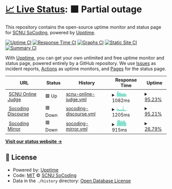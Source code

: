 # [📈 Live Status](https://status.socoding.cn): <!--live status--> **🟧 Partial outage**

This repository contains the open-source uptime monitor and status page for [SCNU SoCoding](https://socoding.cn), powered by [Upptime](https://github.com/upptime/upptime).

[![Uptime CI](https://github.com/scnu-socoding/status/workflows/Uptime%20CI/badge.svg)](https://github.com/scnu-socoding/status/actions?query=workflow%3A%22Uptime+CI%22)
[![Response Time CI](https://github.com/scnu-socoding/status/workflows/Response%20Time%20CI/badge.svg)](https://github.com/scnu-socoding/status/actions?query=workflow%3A%22Response+Time+CI%22)
[![Graphs CI](https://github.com/scnu-socoding/status/workflows/Graphs%20CI/badge.svg)](https://github.com/scnu-socoding/status/actions?query=workflow%3A%22Graphs+CI%22)
[![Static Site CI](https://github.com/scnu-socoding/status/workflows/Static%20Site%20CI/badge.svg)](https://github.com/scnu-socoding/status/actions?query=workflow%3A%22Static+Site+CI%22)
[![Summary CI](https://github.com/scnu-socoding/status/workflows/Summary%20CI/badge.svg)](https://github.com/scnu-socoding/status/actions?query=workflow%3A%22Summary+CI%22)

With [Upptime](https://upptime.js.org), you can get your own unlimited and free uptime monitor and status page, powered entirely by a GitHub repository. We use [Issues](https://github.com/scnu-socoding/status/issues) as incident reports, [Actions](https://github.com/scnu-socoding/status/actions) as uptime monitors, and [Pages](https://status.socoding.cn) for the status page.

<!--start: status pages-->
<!-- This summary is generated by Upptime (https://github.com/upptime/upptime) -->
<!-- Do not edit this manually, your changes will be overwritten -->
<!-- prettier-ignore -->
| URL | Status | History | Response Time | Uptime |
| --- | ------ | ------- | ------------- | ------ |
| <img alt="" src="https://favicons.githubusercontent.com/oj.socoding.cn" height="13"> [SCNU Online Judge](https://oj.socoding.cn/) | 🟩 Up | [scnu-online-judge.yml](https://github.com/scnu-socoding/status/commits/HEAD/history/scnu-online-judge.yml) | <details><summary><img alt="Response time graph" src="./graphs/scnu-online-judge/response-time-week.png" height="20"> 1082ms</summary><br><a href="https://status.socoding.cn/history/scnu-online-judge"><img alt="Response time 1189" src="https://img.shields.io/endpoint?url=https%3A%2F%2Fraw.githubusercontent.com%2Fscnu-socoding%2Fstatus%2FHEAD%2Fapi%2Fscnu-online-judge%2Fresponse-time.json"></a><br><a href="https://status.socoding.cn/history/scnu-online-judge"><img alt="24-hour response time 969" src="https://img.shields.io/endpoint?url=https%3A%2F%2Fraw.githubusercontent.com%2Fscnu-socoding%2Fstatus%2FHEAD%2Fapi%2Fscnu-online-judge%2Fresponse-time-day.json"></a><br><a href="https://status.socoding.cn/history/scnu-online-judge"><img alt="7-day response time 1082" src="https://img.shields.io/endpoint?url=https%3A%2F%2Fraw.githubusercontent.com%2Fscnu-socoding%2Fstatus%2FHEAD%2Fapi%2Fscnu-online-judge%2Fresponse-time-week.json"></a><br><a href="https://status.socoding.cn/history/scnu-online-judge"><img alt="30-day response time 1189" src="https://img.shields.io/endpoint?url=https%3A%2F%2Fraw.githubusercontent.com%2Fscnu-socoding%2Fstatus%2FHEAD%2Fapi%2Fscnu-online-judge%2Fresponse-time-month.json"></a><br><a href="https://status.socoding.cn/history/scnu-online-judge"><img alt="1-year response time 1189" src="https://img.shields.io/endpoint?url=https%3A%2F%2Fraw.githubusercontent.com%2Fscnu-socoding%2Fstatus%2FHEAD%2Fapi%2Fscnu-online-judge%2Fresponse-time-year.json"></a></details> | <details><summary><a href="https://status.socoding.cn/history/scnu-online-judge">95.23%</a></summary><a href="https://status.socoding.cn/history/scnu-online-judge"><img alt="All-time uptime 97.66%" src="https://img.shields.io/endpoint?url=https%3A%2F%2Fraw.githubusercontent.com%2Fscnu-socoding%2Fstatus%2FHEAD%2Fapi%2Fscnu-online-judge%2Fuptime.json"></a><br><a href="https://status.socoding.cn/history/scnu-online-judge"><img alt="24-hour uptime 72.13%" src="https://img.shields.io/endpoint?url=https%3A%2F%2Fraw.githubusercontent.com%2Fscnu-socoding%2Fstatus%2FHEAD%2Fapi%2Fscnu-online-judge%2Fuptime-day.json"></a><br><a href="https://status.socoding.cn/history/scnu-online-judge"><img alt="7-day uptime 95.23%" src="https://img.shields.io/endpoint?url=https%3A%2F%2Fraw.githubusercontent.com%2Fscnu-socoding%2Fstatus%2FHEAD%2Fapi%2Fscnu-online-judge%2Fuptime-week.json"></a><br><a href="https://status.socoding.cn/history/scnu-online-judge"><img alt="30-day uptime 97.66%" src="https://img.shields.io/endpoint?url=https%3A%2F%2Fraw.githubusercontent.com%2Fscnu-socoding%2Fstatus%2FHEAD%2Fapi%2Fscnu-online-judge%2Fuptime-month.json"></a><br><a href="https://status.socoding.cn/history/scnu-online-judge"><img alt="1-year uptime 97.66%" src="https://img.shields.io/endpoint?url=https%3A%2F%2Fraw.githubusercontent.com%2Fscnu-socoding%2Fstatus%2FHEAD%2Fapi%2Fscnu-online-judge%2Fuptime-year.json"></a></details>
| <img alt="" src="https://favicons.githubusercontent.com/socoding.cn" height="13"> [Socoding Discourse](https://socoding.cn/) | 🟥 Down | [socoding-discourse.yml](https://github.com/scnu-socoding/status/commits/HEAD/history/socoding-discourse.yml) | <details><summary><img alt="Response time graph" src="./graphs/socoding-discourse/response-time-week.png" height="20"> 1205ms</summary><br><a href="https://status.socoding.cn/history/socoding-discourse"><img alt="Response time 1098" src="https://img.shields.io/endpoint?url=https%3A%2F%2Fraw.githubusercontent.com%2Fscnu-socoding%2Fstatus%2FHEAD%2Fapi%2Fsocoding-discourse%2Fresponse-time.json"></a><br><a href="https://status.socoding.cn/history/socoding-discourse"><img alt="24-hour response time 1178" src="https://img.shields.io/endpoint?url=https%3A%2F%2Fraw.githubusercontent.com%2Fscnu-socoding%2Fstatus%2FHEAD%2Fapi%2Fsocoding-discourse%2Fresponse-time-day.json"></a><br><a href="https://status.socoding.cn/history/socoding-discourse"><img alt="7-day response time 1205" src="https://img.shields.io/endpoint?url=https%3A%2F%2Fraw.githubusercontent.com%2Fscnu-socoding%2Fstatus%2FHEAD%2Fapi%2Fsocoding-discourse%2Fresponse-time-week.json"></a><br><a href="https://status.socoding.cn/history/socoding-discourse"><img alt="30-day response time 1098" src="https://img.shields.io/endpoint?url=https%3A%2F%2Fraw.githubusercontent.com%2Fscnu-socoding%2Fstatus%2FHEAD%2Fapi%2Fsocoding-discourse%2Fresponse-time-month.json"></a><br><a href="https://status.socoding.cn/history/socoding-discourse"><img alt="1-year response time 1098" src="https://img.shields.io/endpoint?url=https%3A%2F%2Fraw.githubusercontent.com%2Fscnu-socoding%2Fstatus%2FHEAD%2Fapi%2Fsocoding-discourse%2Fresponse-time-year.json"></a></details> | <details><summary><a href="https://status.socoding.cn/history/socoding-discourse">95.21%</a></summary><a href="https://status.socoding.cn/history/socoding-discourse"><img alt="All-time uptime 96.36%" src="https://img.shields.io/endpoint?url=https%3A%2F%2Fraw.githubusercontent.com%2Fscnu-socoding%2Fstatus%2FHEAD%2Fapi%2Fsocoding-discourse%2Fuptime.json"></a><br><a href="https://status.socoding.cn/history/socoding-discourse"><img alt="24-hour uptime 72.31%" src="https://img.shields.io/endpoint?url=https%3A%2F%2Fraw.githubusercontent.com%2Fscnu-socoding%2Fstatus%2FHEAD%2Fapi%2Fsocoding-discourse%2Fuptime-day.json"></a><br><a href="https://status.socoding.cn/history/socoding-discourse"><img alt="7-day uptime 95.21%" src="https://img.shields.io/endpoint?url=https%3A%2F%2Fraw.githubusercontent.com%2Fscnu-socoding%2Fstatus%2FHEAD%2Fapi%2Fsocoding-discourse%2Fuptime-week.json"></a><br><a href="https://status.socoding.cn/history/socoding-discourse"><img alt="30-day uptime 96.36%" src="https://img.shields.io/endpoint?url=https%3A%2F%2Fraw.githubusercontent.com%2Fscnu-socoding%2Fstatus%2FHEAD%2Fapi%2Fsocoding-discourse%2Fuptime-month.json"></a><br><a href="https://status.socoding.cn/history/socoding-discourse"><img alt="1-year uptime 96.36%" src="https://img.shields.io/endpoint?url=https%3A%2F%2Fraw.githubusercontent.com%2Fscnu-socoding%2Fstatus%2FHEAD%2Fapi%2Fsocoding-discourse%2Fuptime-year.json"></a></details>
| <img alt="" src="https://favicons.githubusercontent.com/mirrors.socoding.cn" height="13"> [Socoding Mirror](https://mirrors.socoding.cn/) | 🟥 Down | [socoding-mirror.yml](https://github.com/scnu-socoding/status/commits/HEAD/history/socoding-mirror.yml) | <details><summary><img alt="Response time graph" src="./graphs/socoding-mirror/response-time-week.png" height="20"> 915ms</summary><br><a href="https://status.socoding.cn/history/socoding-mirror"><img alt="Response time 1002" src="https://img.shields.io/endpoint?url=https%3A%2F%2Fraw.githubusercontent.com%2Fscnu-socoding%2Fstatus%2FHEAD%2Fapi%2Fsocoding-mirror%2Fresponse-time.json"></a><br><a href="https://status.socoding.cn/history/socoding-mirror"><img alt="24-hour response time 0" src="https://img.shields.io/endpoint?url=https%3A%2F%2Fraw.githubusercontent.com%2Fscnu-socoding%2Fstatus%2FHEAD%2Fapi%2Fsocoding-mirror%2Fresponse-time-day.json"></a><br><a href="https://status.socoding.cn/history/socoding-mirror"><img alt="7-day response time 915" src="https://img.shields.io/endpoint?url=https%3A%2F%2Fraw.githubusercontent.com%2Fscnu-socoding%2Fstatus%2FHEAD%2Fapi%2Fsocoding-mirror%2Fresponse-time-week.json"></a><br><a href="https://status.socoding.cn/history/socoding-mirror"><img alt="30-day response time 1002" src="https://img.shields.io/endpoint?url=https%3A%2F%2Fraw.githubusercontent.com%2Fscnu-socoding%2Fstatus%2FHEAD%2Fapi%2Fsocoding-mirror%2Fresponse-time-month.json"></a><br><a href="https://status.socoding.cn/history/socoding-mirror"><img alt="1-year response time 1002" src="https://img.shields.io/endpoint?url=https%3A%2F%2Fraw.githubusercontent.com%2Fscnu-socoding%2Fstatus%2FHEAD%2Fapi%2Fsocoding-mirror%2Fresponse-time-year.json"></a></details> | <details><summary><a href="https://status.socoding.cn/history/socoding-mirror">26.79%</a></summary><a href="https://status.socoding.cn/history/socoding-mirror"><img alt="All-time uptime 77.12%" src="https://img.shields.io/endpoint?url=https%3A%2F%2Fraw.githubusercontent.com%2Fscnu-socoding%2Fstatus%2FHEAD%2Fapi%2Fsocoding-mirror%2Fuptime.json"></a><br><a href="https://status.socoding.cn/history/socoding-mirror"><img alt="24-hour uptime 0.00%" src="https://img.shields.io/endpoint?url=https%3A%2F%2Fraw.githubusercontent.com%2Fscnu-socoding%2Fstatus%2FHEAD%2Fapi%2Fsocoding-mirror%2Fuptime-day.json"></a><br><a href="https://status.socoding.cn/history/socoding-mirror"><img alt="7-day uptime 26.79%" src="https://img.shields.io/endpoint?url=https%3A%2F%2Fraw.githubusercontent.com%2Fscnu-socoding%2Fstatus%2FHEAD%2Fapi%2Fsocoding-mirror%2Fuptime-week.json"></a><br><a href="https://status.socoding.cn/history/socoding-mirror"><img alt="30-day uptime 77.12%" src="https://img.shields.io/endpoint?url=https%3A%2F%2Fraw.githubusercontent.com%2Fscnu-socoding%2Fstatus%2FHEAD%2Fapi%2Fsocoding-mirror%2Fuptime-month.json"></a><br><a href="https://status.socoding.cn/history/socoding-mirror"><img alt="1-year uptime 77.12%" src="https://img.shields.io/endpoint?url=https%3A%2F%2Fraw.githubusercontent.com%2Fscnu-socoding%2Fstatus%2FHEAD%2Fapi%2Fsocoding-mirror%2Fuptime-year.json"></a></details>

<!--end: status pages-->

[**Visit our status website →**](https://status.socoding.cn)

## 📄 License

- Powered by: [Upptime](https://github.com/upptime/upptime)
- Code: [MIT](./LICENSE) © [SCNU SoCoding](https://socoding.cn)
- Data in the `./history` directory: [Open Database License](https://opendatacommons.org/licenses/odbl/1-0/)
